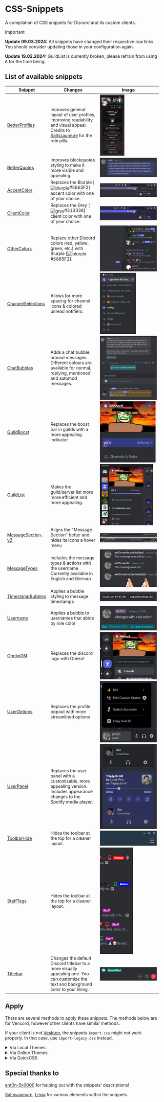 # CSS-Snippets

A compilation of CSS snippets for Discord and its custom clients.

> [!IMPORTANT]
> **Update 09.03.2024:** All snippets have changed their respective raw links. You should consider updating those in your configuration again.
>
> **Update 19.02.2024:** GuildList is currently broken, please refrain from using it for the time being.

## List of available snippets

| Snippet    | Changes | Image |
| -------- | ------- | ------- |
| [BetterProfiles](Snippets/BetterProfiles/) | Improves general layout of user profiles, improving readability and visual appeal. Credits to [Saltssaumure](https://github.com/Saltssaumure) for the role pills. | <img valign='middle' alt='BetterProfiles' src='./docs/_media/BetterProfiles.png' height='200px'/> |
| [BetterQuotes](Snippets/BetterQuotes/) | Improves blockquotes styling to make it more visible and appealing. | <img valign='middle' alt='BetterQuotes' src='./docs/_media/BetterQuotes.png'/> |
| [AccentColor](Snippets/ChangeColor/AccentColor/) | Replaces the Blurple [<img valign='middle' alt='blurple' src='https://readme-swatches.vercel.app/5865F2?style=circle&size=10'/>#5865F2] accent color with one of your choice. | <img valign='middle' alt='AccentColor' src='./docs/_media/AccentColor.png'/> |
| [ClientColor](Snippets/ChangeColor/ClientColor/) | Replaces the Grey [<img valign='middle' alt='grey' src='https://readme-swatches.vercel.app/313338?style=circle&size=10'/>#313338] client color with one of your choice. | <img valign='middle' alt='ClientColor' src='./docs/_media/ClientColor.png'/> |
| [OtherColors](Snippets/ChangeColor/OtherColors/) | Replace other Discord colors (red, yellow, green, etc.) with Blurple [<img valign='middle' alt='blurple' src='https://readme-swatches.vercel.app/5865F2?style=circle&size=10'/>#5865F2].| <img valign='middle' alt='OtherColors' src='./docs/_media/OtherColors.png'/> |
| [ChannelSelections](Snippets/ChannelSelections/) | Allows for more spacing for channel icons & colored unread notifiers. | <img valign='middle' alt='ChannelSelections' src='./docs/_media/ChannelSelections.png' height='200px'/> |
| [ChatBubbles](Snippets/ChatBubbles/) | Adds a chat bubble around messages. Different colours are available for normal, replying, mentioned and automod messages. | <img valign='middle' alt='ChatBubbles' src='./docs/_media/ChatBubbles.png'/> |
| [GuildBoost](Snippets/GuildBoost/) | Replaces the boost bar in guilds with a more appealing indicator | <img valign='middle' alt='GuildBoost' src='./docs/_media/GuildBoost.png' height='200px'/> |
| [GuildList](Snippets/GuildList/) | Makes the guild/server list more more efficient and more appealing. |  <img valign='middle' alt='GuildList' src='./docs/_media/GuildList.png' height='200px'/> |
| [MessageSection-v2](Snippets/MessageSection/v2/) | Aligns the "Message Section" better and hides its icons a hover menu | <img valign='middle' alt='MessageSection-v2' src='./docs/_media/MessageSection-v2_01.png'/> <img valign='middle' alt='MessageSection-v2' src='./docs/_media/MessageSection-v2_02.png'/> |
| [MessageTypes](Snippets/MessageUltilities/MessageTypes/) | Includes the message types & actions with the username. Currently available in English and German | <img valign='middle' alt='MessageTypes' src='./docs/_media/MessageTypes.png'/> |
| [TimestampBubbles](Snippets/MessageUltilities/TimestampBubbles/) | Applies a bubble styling to message timestamps | <img valign='middle' alt='TimestampBubbles' src='./docs/_media/TimestampBubbles.png'/> |
| [Username](Snippets/MessageUltilities/Username/) | Applies a bubble to usernames that abide by role color | <img valign='middle' alt='Username' src='./docs/_media/Username.png'/> <img valign='middle' alt='Username' src='./docs/_media/Username_ext.png'/>|
| [OnekoDM](Snippets/OnekoDM/) | Replaces the discord logo with Oneko! | <img valign='middle' alt='OnekoDM' src='./docs/_media/OnekoDM.png'/> |
| [UserOptions](Snippets/UserOptions/) | Replaces the profile popout with more streamlined options | <img valign='middle' alt='UserOptions' src='./docs/_media/UserOptions.png' height='200px'/> |
| [UserPanel](Snippets/UserPanel/) | Replaces the user panel with a customizable, more appealing version. Includes appearance changes to the Spotify media player. | <img valign='middle' alt='UserPanel' src='./docs/_media/UserPanel.png'/> |
| [ToolbarHide](Snippets/ToolbarHide/) | Hides the toolbar at the top for a cleaner layout. | <img valign='middle' alt='ToolbarHide' src='./docs/_media/ToolbarHide.png'/> |
| [StaffTags](Snippets/StaffTags/) | Hides the toolbar at the top for a cleaner layout. | <img valign='middle' alt='ToolbarHide' src='./docs/_media/StaffTags.png'/> |
| [Titlebar](Snippets/Titlebar/) | Changes the default Discord titlebar to a more visually appealing one. You can customize the text and background color to your liking. | <img valign='middle' alt='ToolbarHide' src='./docs/_media/Titlebar_01.png'/> <img valign='middle' alt='ToolbarHide' src='./docs/_media/Titlebar_02.png'/> |



## Apply

There are several methods to apply these snippets. The methods below are for Vencord, however other clients have similar methods.

If your client is not [Vesktop](https://github.com/Vencord/Vesktop), the snippets `import.css` might not work properly. In that case, use `import-legacy.css` instead.

<details>
  
<summary>Via Local Themes:</summary>

+ Click on the folders (and possibly subsequent folders) of the snippet you want until you see the file `import.css`
+ Download the file `import.css` from the folders
+ Open Settings > Vencord > Themes > Local Themes > Open Themes Folder
+ Paste the downloaded file into the **themes** folder

</details>

<details>
  
<summary>Via Online Themes</summary>

+ Click on the folders (and possibly subsequent folders) of the snippet you want until you see the file `import.css`
+ Click on that file, then click on the **Raw** button
+ A file will open on your browser, now copy the URL
+ Open Settings > Vencord > Themes > Online Themes
+ Paste the following link into **Theme Links**: `URL HERE`
+ Enter or mouse-click outside the Online Themes box to apply

</details>

<details>

<summary>Via QuickCSS</summary>

+ Click on the folders (and possibly subsequent folders) of the snippet you want until you see the file `import.css`
+ Click on that file, then click on the **Raw** button
+ A file will open on your browser, now copy the URL
+ Open Settings > Vencord > Vencord > Open QuickCSS File
+ Paste the following line as your **first line (ahead of any other custom CSS)**: `@import url(URL HERE);`

</details>

## Special thanks to

[ant0n-0x0000](https://github.com/ant0n-0x0000) for helping out with the snippets' descriptions!

[Saltssaumure](https://github.com/Saltssaumure), [Lexia](https://github.com/exterpolation) for various elements within the snippets


